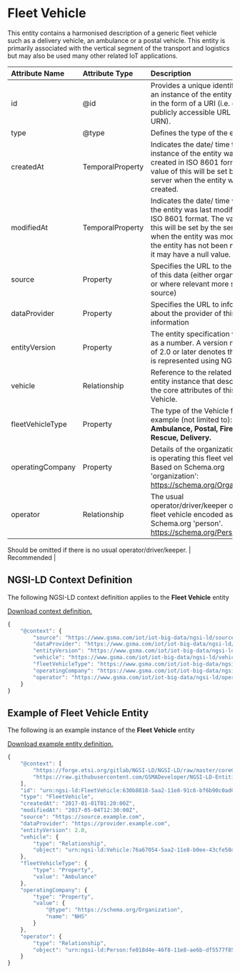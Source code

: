# Fleet Vehicle
This entity contains a harmonised description of a generic fleet vehicle such as a delivery vehicle, an ambulance or a postal vehicle. This entity is primarily associated with the vertical segment of the transport and logistics but may also be used many other related IoT applications.

| Attribute Name | Attribute Type | Description | Constraint |
|:--- |:--- |:--- |:---:|
| id | @id | Provides a unique identifier for an instance of the entity either in the form of a URI (i.e. either a publicly accessible URL or a URN). | Mandatory |
| type | @type | Defines the type of the entity. | Mandatory |
| createdAt | TemporalProperty | Indicates the date/ time that the instance of the entity was created in ISO 8601 format. The value of this will be set by the server when the entity was created. | Mandatory |
| modifiedAt | TemporalProperty | Indicates the date/ time when the entity was last modified in ISO 8601 format. The value of this will be set by the server when the entity was modified, if the entity has not been modified it may have a null value. | Optional |
| source | Property | Specifies the URL to the source of this data (either organisation or where relevant more specific source) | Recommended |
| dataProvider | Property | Specifies the URL to information about the provider of this information | Recommended |
| entityVersion | Property | The entity specification version as a number. A version number of 2.0 or later denotes the entity is represented using NGSI-LD | Recommended |
| vehicle | Relationship | Reference to the related Vehicle entity instance that describes the core attributes of this Fleet Vehicle. | Mandatory |
| fleetVehicleType | Property | The type of the Vehicle for example (not limited to): **Taxi, Ambulance, Postal, Fire & Rescue, Delivery.** | Mandatory |
| operatingCompany | Property | Details of the organization that is operating this fleet vehicle. Based on Schema.org 'organization': https://schema.org/Organization | Mandatory |
| operator | Relationship | The usual operator/driver/keeper of this fleet vehicle encoded as a Schema.org 'person'. https://schema.org/Person

Should be omitted if there is no usual operator/driver/keeper. | Recommended |

## NGSI-LD Context Definition
The following NGSI-LD context definition applies to the **Fleet Vehicle** entity

[Download context definition.](../examples/Fleet-Vehicle-context.jsonld)

```JavaScript
{
    "@context": {
        "source": "https://www.gsma.com/iot/iot-big-data/ngsi-ld/source",
        "dataProvider": "https://www.gsma.com/iot/iot-big-data/ngsi-ld/dataprovider",
        "entityVersion": "https://www.gsma.com/iot/iot-big-data/ngsi-ld/entityversion",
        "vehicle": "https://www.gsma.com/iot/iot-big-data/ngsi-ld/vehicle",
        "fleetVehicleType": "https://www.gsma.com/iot/iot-big-data/ngsi-ld/fleetvehicletype",
        "operatingCompany": "https://www.gsma.com/iot/iot-big-data/ngsi-ld/operatingcompany",
        "operator": "https://www.gsma.com/iot/iot-big-data/ngsi-ld/operator"
    }
}
```
## Example of Fleet Vehicle Entity
The following is an example instance of the **Fleet Vehicle** entity

[Download example entity definition.](../examples/Fleet-Vehicle.jsonld)

```JavaScript
{
    "@context": [
        "https://forge.etsi.org/gitlab/NGSI-LD/NGSI-LD/raw/master/coreContext/ngsi-ld-core-context.json",
        "https://raw.githubusercontent.com/GSMADeveloper/NGSI-LD-Entities/master/examples/Fleet-Vehicle-context.jsonld"
    ],
    "id": "urn:ngsi-ld:FleetVehicle:630b8818-5aa2-11e8-91c6-bf6b90c0ad02",
    "type": "FleetVehicle",
    "createdAt": "2017-01-01T01:20:00Z",
    "modifiedAt": "2017-05-04T12:30:00Z",
    "source": "https://source.example.com",
    "dataProvider": "https://provider.example.com",
    "entityVersion": 2.0,
    "vehicle": {
        "type": "Relationship",
        "object": "urn:ngsi-ld:Vehicle:76a67054-5aa2-11e8-b0ee-43cfe58d3cd1"
    },
    "fleetVehicleType": {
        "type": "Property",
        "value": "Ambulance"
    },
    "operatingCompany": {
        "type": "Property",
        "value": {
            "@type": "https://schema.org/Organization",
            "name": "NHS"
        }
    },
    "operator": {
        "type": "Relationship",
        "object": "urn:ngsi-ld:Person:fe018d4e-46f8-11e8-ae6b-df5577f85836"
    }
}
```
